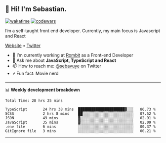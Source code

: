 ## 👋 Hi! I'm Sebastian.

[![wakatime](https://wakatime.com/badge/user/df0036c6-328a-4a39-be9b-e49417ed22a1.svg)](https://wakatime.com/@df0036c6-328a-4a39-be9b-e49417ed22a1)
[![codewars](https://www.codewars.com/users/sebavuye/badges/small)](https://www.codewars.com/users/sebavuye)

I’m a self-taught front end developer. Currently, my main focus is Javascript and React

[Website](https://sebastianvuye.be) • [Twitter](https://twitter.com/sebavuye)

- 🔭 I’m currently working at [Rombit](https://rombit.com/) as a Front-end Developer
- 💬 Ask me about **JavaScript, TypeScript and React**
- 📫 How to reach me: [@sebavuye](https://twitter.com/sebavuye) on Twitter
- ⚡ Fun fact: Movie nerd

-------

📊 **Weekly development breakdown**

<!--START_SECTION:waka-->

```text
Total Time: 28 hrs 25 mins

TypeScript       24 hrs 38 mins  █████████████████████▓░░░   86.73 %
SCSS             2 hrs 8 mins    ██░░░░░░░░░░░░░░░░░░░░░░░   07.52 %
JSON             49 mins         ▓░░░░░░░░░░░░░░░░░░░░░░░░   02.91 %
JavaScript       35 mins         ▓░░░░░░░░░░░░░░░░░░░░░░░░   02.09 %
.env file        6 mins          ░░░░░░░░░░░░░░░░░░░░░░░░░   00.37 %
GitIgnore file   3 mins          ░░░░░░░░░░░░░░░░░░░░░░░░░   00.21 %
```

<!--END_SECTION:waka-->
-------
